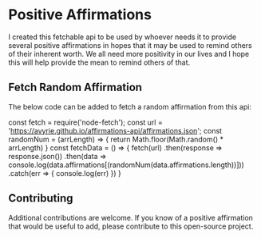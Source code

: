 # Positive Affirmations

I created this fetchable api to be used by whoever needs it to provide several positive affirmations in hopes that it may be used to remind others of their inherent worth. We all need more positivity in our lives and I hope this will help provide the mean to remind others of that.

## Fetch Random Affirmation
The below code can be added to fetch a random affirmation from this api:

const fetch = require('node-fetch');
const url = 'https://avyrie.github.io/affirmations-api/affirmations.json';
const randomNum = (arrLength) => {
    return Math.floor(Math.random() * arrLength)
}
const fetchData = () => {
    fetch(url)
    .then(response => response.json())
    .then(data => console.log(data.affirmations[(randomNum(data.affirmations.length))]))
    .catch(err => {
        console.log(err)
    })
}


## Contributing
Additional contributions are welcome. If you know of a positive affirmation that would be useful to add, please contribute to this open-source project.